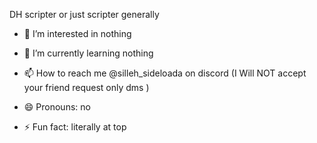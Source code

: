 DH scripter or just scripter generally 
- 👀 I’m interested in nothing
- 🌱 I’m currently learning nothing

- 📫 How to reach me @silleh_sideloada on discord (I Will NOT accept your friend request only dms )
- 😄 Pronouns: no
- ⚡ Fun fact: literally at top
